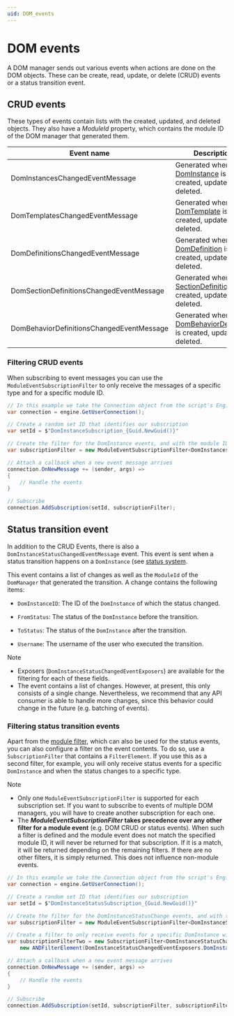```yaml
---
uid: DOM_events
---
```


# DOM events

A DOM manager sends out various events when actions are done on the DOM objects. These can be create, read, update, or delete (CRUD) events or a status transition event.

## CRUD events

These types of events contain lists with the created, updated, and deleted objects. They also have a *ModuleId* property, which contains the module ID of the DOM manager that generated them.

| Event name | Description |
|--|--|
| DomInstancesChangedEventMessage | Generated when a [DomInstance](xref:DomInstance) is created, updated, or deleted. |
| DomTemplatesChangedEventMessage | Generated when a [DomTemplate](xref:DomTemplate) is created, updated, or deleted. |
| DomDefinitionsChangedEventMessage | Generated when a [DomDefinition](xref:DomDefinition) is created, updated, or deleted. |
| DomSectionDefinitionsChangedEventMessage | Generated when a [SectionDefinition](xref:DOM_SectionDefinition) is created, updated, or deleted. |
| DomBehaviorDefinitionsChangedEventMessage | Generated when a [DomBehaviorDefinition](xref:DomBehaviorDefinition) is created, updated, or deleted. |

### Filtering CRUD events

When subscribing to event messages you can use the `ModuleEventSubscriptionFilter` to only receive the messages of a specific type and for a specific module ID.

```csharp
// In this example we take the Connection object from the script's Engine object
var connection = engine.GetUserConnection();

// Create a random set ID that identifies our subscription
var setId = $"DomInstanceSubscription_{Guid.NewGuid()}"

// Create the filter for the DomInstance events, and with the module ID of our DomManager
var subscriptionFilter = new ModuleEventSubscriptionFilter<DomInstancesChangedEventMessage>("a_module_id");

// Attach a callback when a new event message arrives
connection.OnNewMessage += (sender, args) =>
{
    // Handle the events
}

// Subscribe
connection.AddSubscription(setId, subscriptionFilter);
```

## Status transition event

In addition to the CRUD Events, there is also a `DomInstanceStatusChangedEventMessage` event. This event is sent when a status transition happens on a `DomInstance` (see [status system](xref:DOM_status_system).

This event contains a list of changes as well as the `ModuleId` of the `DomManager` that generated the transition. A change contains the following items:

- `DomInstanceID`: The ID of the `DomInstance` of which the status changed.

- `FromStatus`: The status of the `DomInstance` before the transition.

- `ToStatus`: The status of the `DomInstance` after the transition.

- `Username`: The username of the user who executed the transition.

> [!NOTE]
>
> - Exposers (`DomInstanceStatusChangedEventExposers`) are available for the filtering for each of these fields.
> - The event contains a list of changes. However, at present, this only consists of a single change. Nevertheless, we recommend that any API consumer is able to handle more changes, since this behavior could change in the future (e.g. batching of events).

### Filtering status transition events

Apart from the [module filter](#filtering-crud-events), which can also be used for the status events, you can also configure a filter on the event contents. To do so, use a `SubscriptionFilter` that contains a `FilterElement`. If you use this as a second filter, for example, you will only receive status events for a specific `DomInstance` and when the status changes to a specific type.

> [!NOTE]
>
> - Only one `ModuleEventSubscriptionFilter` is supported for each subscription set. If you want to subscribe to events of multiple DOM managers, you will have to create another subscription for each one.
> - The ***ModuleEventSubscriptionFilter* takes precedence over any other filter for a module event** (e.g. DOM CRUD or status events). When such a filter is defined and the module event does not match the specified module ID, it will never be returned for that subscription. If it is a match, it will be returned depending on the remaining filters. If there are no other filters, it is simply returned. This does not influence non-module events.

```csharp
// In this example we take the Connection object from the script's Engine object
var connection = engine.GetUserConnection();

// Create a random set ID that identifies our subscription
var setId = $"DomInstanceStatusSubscription_{Guid.NewGuid()}"

// Create the filter for the DomInstanceStatusChange events, and with the module ID of our DomManager
var subscriptionFilter = new ModuleEventSubscriptionFilter<DomInstanceStatusChangedEventMessage>("a_module_id");

// Create a filter to only receive events for a specific DomInstance with a specific 'to status'
var subscriptionFilterTwo = new SubscriptionFilter<DomInstanceStatusChangedEventMessage, DomInstanceStatusChange>(
    new ANDFilterElement(DomInstanceStatusChangedEventExposers.DomInstanceId.Equal(domInstance.ID.Id), DomInstanceStatusChangedEventExposers.ToStatus.Equal("to_status_id")));

// Attach a callback when a new event message arrives
connection.OnNewMessage += (sender, args) =>
{
    // Handle the events
}

// Subscribe
connection.AddSubscription(setId, subscriptionFilter, subscriptionFilterTwo);
```
